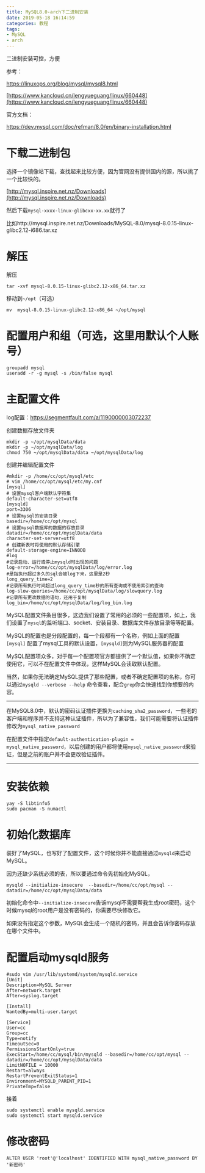 ```yaml
---
title: MySQL8.0-arch下二进制安装
date: 2019-05-18 16:14:59
categories: 教程
tags:
- MySQL
- arch
---
```


二进制安装可控，方便

<!-- more -->

参考：

[<https://linuxops.org/blog/mysql/mysql8.html>](https://linuxops.org/blog/mysql/mysql8.html)

[https://www.kancloud.cn/lengyueguang/linux/660448](https://www.kancloud.cn/lengyueguang/linux/660448)

官方文档：

[<https://dev.mysql.com/doc/refman/8.0/en/binary-installation.html>](https://dev.mysql.com/doc/refman/8.0/en/binary-installation.html)

# 下载二进制包

选择一个镜像站下载，查找起来比较方便，因为官网没有提供国内的源，所以挑了一个比较快的。

[http://mysql.inspire.net.nz/Downloads](http://mysql.inspire.net.nz/Downloads)

然后下载`mysql-xxxx-linux-glibcxx-xx.xx`就行了

比如http://mysql.inspire.net.nz/Downloads/MySQL-8.0/mysql-8.0.15-linux-glibc2.12-i686.tar.xz

# 解压

解压

```shell
tar -xvf mysql-8.0.15-linux-glibc2.12-x86_64.tar.xz 
```

移动到`~/opt`（可选）

```shell
mv  mysql-8.0.15-linux-glibc2.12-x86_64 ~/opt/mysql
```

# 配置用户和组（可选，这里用默认个人账号）

```shell
groupadd mysql  
useradd -r -g mysql -s /bin/false mysql
```

# 主配置文件

log配置：[<https://segmentfault.com/a/1190000003072237>](<https://segmentfault.com/a/1190000003072237>)

创建数据存放文件夹

```shell
mkdir -p ~/opt/mysqlData/data
mkdir -p ~/opt/mysqlData/log
chmod 750 ~/opt/mysqlData/data ~/opt/mysqlData/log
```

创建并编辑配置文件

```shell
#mkdir -p /home/cc/opt/mysql/etc
# vim /home/cc/opt/mysql/etc/my.cnf
[mysql]
# 设置mysql客户端默认字符集
default-character-set=utf8
[mysqld]
port=3306
# 设置mysql的安装目录
basedir=/home/cc/opt/mysql
# 设置mysql数据库的数据的存放目录
datadir=/home/cc/opt/mysqlData/data
character-set-server=utf8
# 创建新表时将使用的默认存储引擎
default-storage-engine=INNODB
#log
#记录启动、运行或停止mysqld时出现的问题
log-error=/home/cc/opt/mysqlData/log/error.log
#是指执行超过多久的sql会被log下来，这里是2秒
long_query_time=2
#记录所有执行时间超过long_query_time秒的所有查询或不使用索引的查询
log-slow-queries=/home/cc/opt/mysqlData/log/slowquery.log
#记录所有更改数据的语句，还用于复制
log_bin=/home/cc/opt/mysqlData/log/log_bin.log
```

MySQL配置文件条目很多，这边我们设置了常用的必须的一些配置项，如上，我们设置了`mysql`的监听端口、socket、安装目录、数据库文件存放目录等等配置。

MySQL的配置也是分段配置的，每一个段都有一个名称，例如上面的配置`[mysql]` 配置了mysql工具的默认设置，`[mysqld]`则为MySQL服务器的配置

MySQL配置项众多，对于每一个配置项官方都提供了一个默认值，如果你不确定使用它，可以不在配置文件中体现，这样MySQL会读取默认配置。

当然，如果你无法确定MySQL提供了那些配置，或者不确定配置项的名称，你可以通过`mysqld --verbose --help` 命令查看，配合`grep`你会快速找到你想要的内容。

------------

在MySQL8.0中，默认的密码认证插件更换为`caching_sha2_password`，一些老的客户端和程序并不支持这种认证插件，所以为了兼容性，我们可能需要将认证插件修改为`mysql_native_password`

在配置文件中指定`default-authentication-plugin = mysql_native_password`，以后创建的用户都将使用`mysql_native_password`来验证，但是之前的账户并不会更改验证插件。

---------------------------------

# 安装依赖

```shell
yay -S libtinfo5
sudo pacman -S numactl
```

# 初始化数据库

装好了MySQL，也写好了配置文件，这个时候你并不能直接通过`mysqld`来启动MySQL。

因为还缺少系统必须的表，所以要通过命令先初始化MySQL，

```shell
mysqld --initialize-insecure  --basedir=/home/cc/opt/mysql --datadir=/home/cc/opt/mysqlData/data
```

初始化命令中`--initialize-insecure`告诉mysql不需要帮我生成root密码，这个时候mysql的root用户是没有密码的，你需要尽快修改它。

如果没有指定这个参数，MySQL会生成一个随机的密码，并且会告诉你密码存放在哪个文件中。

# 配置启动mysqld服务

```shell
#sudo vim /usr/lib/systemd/system/mysqld.service
[Unit]
Description=MySQL Server
After=network.target
After=syslog.target

[Install]
WantedBy=multi-user.target

[Service]
User=cc
Group=cc
Type=notify
TimeoutSec=0
PermissionsStartOnly=true
ExecStart=/home/cc/mysql/bin/mysqld --basedir=/home/cc/opt/mysql --datadir=/home/cc/opt/mysqlData/data
LimitNOFILE = 10000
Restart=always
RestartPreventExitStatus=1
Environment=MYSQLD_PARENT_PID=1
PrivateTmp=false
```

接着

```shell
sudo systemctl enable mysqld.service
sudo systemctl start mysqld.service
```

# 修改密码

```shell
ALTER USER 'root'@'localhost' IDENTIFIED WITH mysql_native_password BY '新密码'
```

